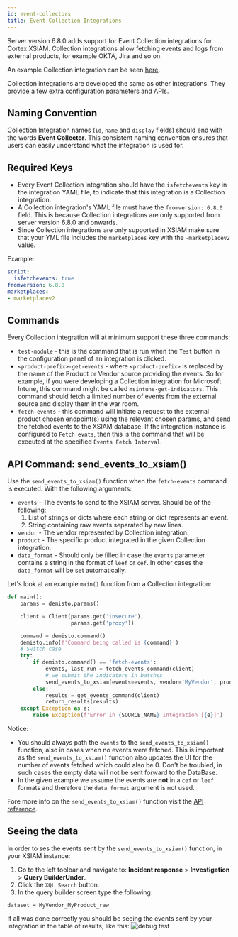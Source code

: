 ```yaml
---
id: event-collectors
title: Event Collection Integrations
---
```

Server version 6.8.0 adds support for Event Collection integrations for Cortex XSIAM. Collection integrations allow fetching events and logs from external products, for example OKTA,
Jira and so on.

An example Collection integration can be seen [here](https://github.com/demisto/content/tree/master/Packs/Jira/Integrations/JiraEventCollector).

Collection integrations are developed the same as other integrations. They provide a few extra configuration parameters and APIs.


## Naming Convention
Collection Integration names (`id`, `name` and `display` fields) should end with the words **Event Collector**. This consistent naming convention ensures that users can easily understand what the integration is used for.

## Required Keys
- Every Event Collection integration should have the `isfetchevents` key in the integration YAML file, to indicate that this integration is a Collection integration.
- A Collection integration's YAML file must have the `fromversion: 6.8.0` field. This is because Collection integrations are only supported from server version 6.8.0 and onwards.
- Since Collection integrations are only supported in XSIAM make sure that your YML file includes the `marketplaces` key with the `-marketplacev2` value.

Example:
```yml
script:
  isfetchevents: true
fromversion: 6.8.0
marketplaces:
- marketplacev2
```

## Commands
Every Collection integration will at minimum support these three commands:
- `test-module` - this is the command that is run when the `Test` button in the configuration panel of an integration is clicked.
- `<product-prefix>-get-events` - where `<product-prefix>` is replaced by the name of the Product or Vendor source providing the events. So for example, if you were developing a Collection integration for Microsoft Intune, this command might be called `msintune-get-indicators`. This command should fetch a limited number of events from the external source and display them in the war room.
- `fetch-events` - this command will initiate a request to the external product chosen endpoint(s) using the relevant chosen params, and send the fetched events to the XSIAM database. If the integration instance is configured to `Fetch evnts`, then this is the command that will be executed at the specified `Events Fetch Interval`.

## API Command: send_events_to_xsiam()
Use the `send_events_to_xsiam()` function when the `fetch-events` command is executed. With the following arguments:
- `events` - The events to send to the XSIAM server. Should be of the following:
  1. List of strings or dicts where each string or dict represents an event.
  2. String containing raw events separated by new lines.
- `vendor` - The vendor represented by Collection integration.
- `product` - The specific product integrated in the given Collection integration.
- `data_format` - Should only be filled in case the `events` parameter contains a string in the format of `leef` or `cef`. In other cases the `data_format` will be set automatically.

Let's look at an example `main()` function from a Collection integration:
```python
def main():
    params = demisto.params()

    client = Client(params.get('insecure'),
                    params.get('proxy'))

    command = demisto.command()
    demisto.info(f'Command being called is {command}')
    # Switch case
    try:
        if demisto.command() == 'fetch-events':
            events, last_run = fetch_events_command(client)
            # we submit the indicators in batches
            send_events_to_xsiam(events=events, vendor='MyVendor', product='MyProduct')
        else:
            results = get_events_command(client)
            return_results(results)
    except Exception as e:
        raise Exception(f'Error in {SOURCE_NAME} Integration [{e}]')
```
Notice: 
- You should always path the `events` to the `send_events_to_xsiam()` function, also in cases when no events were fetched. This is important as the `send_events_to_xsiam()` function also updates the UI for the number of events fetched which could also be 0. Don't be troubled, in such cases the empty data will not be sent forward to the DataBase.
- In the given example we assume the events are **not** in a `cef` or `leef` formats and therefore the `data_format` argument is not used.

Fore more info on the `send_events_to_xsiam()` function visit the [API reference](https://xsoar.pan.dev/docs/reference/api/common-server-python#send_events_to_xsiam).
   

## Seeing the data 
In order to ses the events sent by the `send_events_to_xsiam()` function, in your XSIAM instance:
1. Go to the left toolbar and navigate to: **Incident response** > **Investigation** > **Query BuilderUnder**. 
2. Click the `XQL Search` button.
3. In the query builder screen type the following:
```xql
dataset = MyVendor_MyProduct_raw
```
If all was done correctly you should be seeing the events sent by your integration in the table of results, like this:
![debug test](/doc_imgs/integrations/XSIAM_XQL_query.png)
